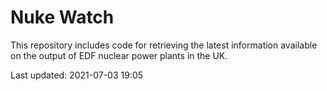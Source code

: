 # Nuke Watch

This repository includes code for retrieving the latest information available on the output of EDF nuclear power plants in the UK.

Last updated: 2021-07-03 19:05